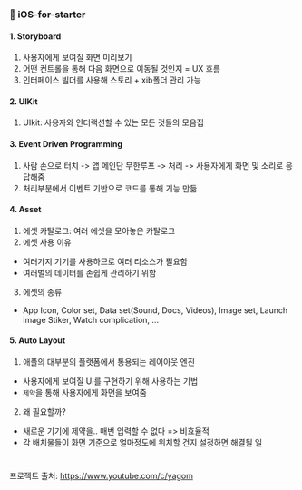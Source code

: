 ### 🍏 iOS-for-starter

#### 1. Storyboard
1. 사용자에게 보여질 화면 미리보기
2. 어떤 컨트롤을 통해 다음 화면으로 이동될 것인지 = UX 흐름
3. 인터페이스 빌더를 사용해 스토리 + xib폴더 관리 가능
    
#### 2. UIKit
1. UIkit: 사용자와 인터랙션할 수 있는 모든 것들의 모음집
    
#### 3. Event Driven Programming
1. 사람 손으로 터치 -> 앱 메인단 무한루프 -> 처리 -> 사용자에게 화면 및 소리로 응답해줌
2. 처리부분에서 이벤트 기반으로 코드를 통해 기능 만듦


#### 4. Asset
1. 에셋 카탈로그: 여러 에셋을 모아놓은 카탈로그
2. 에셋 사용 이유
 - 여러가지 기기를 사용하므로 여러 리소스가 필요함
 - 여러벌의 데이터를 손쉽게 관리하기 위함
3. 에셋의 종류
 - App Icon, Color set, Data set(Sound, Docs, Videos), Image set, Launch image
   Stiker, Watch complication, ...

#### 5. Auto Layout
1. 애플의 대부분의 플랫폼에서 통용되는 레이아웃 엔진
 - 사용자에게 보여질 UI를 구현하기 위해 사용하는 기법
 - `제약`을 통해 사용자에게 화면을 보여줌
2. 왜 필요할까?
 - 새로운 기기에 제약을.. 매번 입력할 수 없다 => 비효율적
 - 각 배치물들이 화면 기준으로 얼마정도에 위치할 건지 설정하면 해결될 일
 
#
프로젝트 출처: https://www.youtube.com/c/yagom
